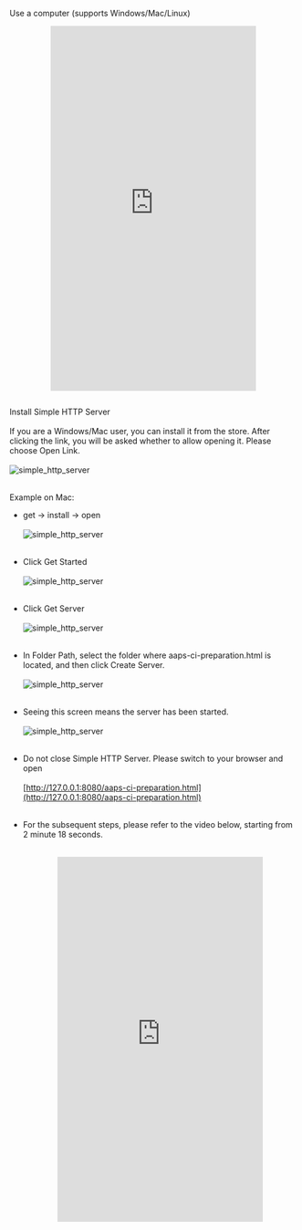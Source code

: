 Use a computer (supports Windows/Mac/Linux)

<div align="center" style="max-width: 360px; margin: auto; margin-bottom: 2em;">
  <div style="position: relative; width: 100%; aspect-ratio: 9/16;">
    <iframe
      src="https://www.dailymotion.com/embed/video/x9rdyc6?autoplay=0&queue-enable=false&loop=1"
      style="position: absolute; top: 0; left: 0; width: 100%; height: 100%;"
      frameborder="0"
      allowfullscreen>
    </iframe>
  </div>
</div>

Install Simple HTTP Server</br></br> If you are a Windows/Mac user, you can install it from the store. After clicking the link, you will be asked whether to allow opening it. Please choose Open Link.</br></br> ![simple_http_server](../images/Building-the-App/CI/aaps_ci_simple_http_server_store.png)</br></br>

Example on Mac:

- get → install → open</br></br> ![simple_http_server](../images/Building-the-App/CI/aaps_ci_simple_http_server.png)</br></br>

- Click Get Started</br></br> ![simple_http_server](../images/Building-the-App/CI/aaps_ci_simple_http_server_step1.png)</br></br>

- Click Get Server</br></br> ![simple_http_server](../images/Building-the-App/CI/aaps_ci_simple_http_server_step2.png)</br></br>

- In Folder Path, select the folder where aaps-ci-preparation.html is located, and then click Create Server.</br></br> ![simple_http_server](../images/Building-the-App/CI/aaps_ci_simple_http_server_step3.png)</br></br>

- Seeing this screen means the server has been started.</br></br> ![simple_http_server](../images/Building-the-App/CI/aaps_ci_simple_http_server_step4.png)</br></br>

- Do not close Simple HTTP Server. Please switch to your browser and open</br></br> [http://127.0.0.1:8080/aaps-ci-preparation.html](http://127.0.0.1:8080/aaps-ci-preparation.html)</br></br>

- For the subsequent steps, please refer to the video below, starting from 2 minute 18 seconds.</br></br>
  <!--crowdin: exclude-->
  <div align="center" style="max-width: 360px; margin: auto; margin-bottom: 2em;">
    <div style="position: relative; width: 100%; aspect-ratio: 9/16;">
      <iframe
        src="https://www.dailymotion.com/embed/video/x9rdvt0?start=138&autoplay=0&queue-enable=false&loop=1"
        style="position: absolute; top: 0; left: 0; width: 100%; height: 100%;"
        frameborder="0"
        allowfullscreen>
      </iframe>
    </div>
  </div>

